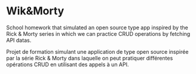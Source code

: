 # Wik&Morty

School homework that simulated an open source type app inspired by the Rick & Morty series in which we can practice CRUD operations by fetching API datas.

Projet de formation simulant une application de type open source inspirée par la série Rick & Morty dans laquelle on peut pratiquer différentes opérations CRUD en utilisant des appels à un API.
